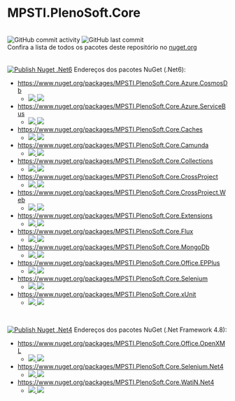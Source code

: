 # MPSTI.PlenoSoft.Core
\
![GitHub commit activity](https://img.shields.io/github/commit-activity/m/mercado-pleno/MPSTI.PlenoSoft.Core?style=plastic)
![GitHub last commit](https://img.shields.io/github/last-commit/mercado-pleno/MPSTI.PlenoSoft.Core?style=plastic)
\
Confira a lista de todos os pacotes deste repositório no [nuget.org](https://www.nuget.org/profiles/mercadopleno.com.br)
\
\
\
[![Publish Nuget .Net6](https://github.com/Mercado-Pleno/MPSTI.PlenoSoft.Core/actions/workflows/publish-nuget-net6.yml/badge.svg)](https://github.com/Mercado-Pleno/MPSTI.PlenoSoft.Core/actions/workflows/publish-nuget-net6.yml)
Endereços dos pacotes NuGet (.Net6):
- https://www.nuget.org/packages/MPSTI.PlenoSoft.Core.Azure.CosmosDb
  - [![](https://img.shields.io/nuget/v/MPSTI.PlenoSoft.Core.Azure.CosmosDb?style=plastic) ![](https://img.shields.io/nuget/dt/MPSTI.PlenoSoft.Core.Azure.CosmosDb?style=plastic)](https://www.nuget.org/packages/MPSTI.PlenoSoft.Core.Azure.CosmosDb)
- https://www.nuget.org/packages/MPSTI.PlenoSoft.Core.Azure.ServiceBus
  - [![](https://img.shields.io/nuget/v/MPSTI.PlenoSoft.Core.Azure.ServiceBus?style=plastic) ![](https://img.shields.io/nuget/dt/MPSTI.PlenoSoft.Core.Azure.ServiceBus?style=plastic)](https://www.nuget.org/packages/MPSTI.PlenoSoft.Core.Azure.ServiceBus)
- https://www.nuget.org/packages/MPSTI.PlenoSoft.Core.Caches
  - [![](https://img.shields.io/nuget/v/MPSTI.PlenoSoft.Core.Caches?style=plastic) ![](https://img.shields.io/nuget/dt/MPSTI.PlenoSoft.Core.Caches?style=plastic)](https://www.nuget.org/packages/MPSTI.PlenoSoft.Core.Caches)
- https://www.nuget.org/packages/MPSTI.PlenoSoft.Core.Camunda
  - [![](https://img.shields.io/nuget/v/MPSTI.PlenoSoft.Core.Camunda?style=plastic) ![](https://img.shields.io/nuget/dt/MPSTI.PlenoSoft.Core.Camunda?style=plastic)](https://www.nuget.org/packages/MPSTI.PlenoSoft.Core.Camunda)
- https://www.nuget.org/packages/MPSTI.PlenoSoft.Core.Collections
  - [![](https://img.shields.io/nuget/v/MPSTI.PlenoSoft.Core.Collections?style=plastic) ![](https://img.shields.io/nuget/dt/MPSTI.PlenoSoft.Core.Collections?style=plastic)](https://www.nuget.org/packages/MPSTI.PlenoSoft.Core.Collections)
- https://www.nuget.org/packages/MPSTI.PlenoSoft.Core.CrossProject
  - [![](https://img.shields.io/nuget/v/MPSTI.PlenoSoft.Core.CrossProject?style=plastic) ![](https://img.shields.io/nuget/dt/MPSTI.PlenoSoft.Core.CrossProject?style=plastic)](https://www.nuget.org/packages/MPSTI.PlenoSoft.Core.CrossProject)
- https://www.nuget.org/packages/MPSTI.PlenoSoft.Core.CrossProject.Web
  - [![](https://img.shields.io/nuget/v/MPSTI.PlenoSoft.Core.CrossProject.Web?style=plastic) ![](https://img.shields.io/nuget/dt/MPSTI.PlenoSoft.Core.CrossProject.Web?style=plastic)](https://www.nuget.org/packages/MPSTI.PlenoSoft.Core.CrossProject.Web)
- https://www.nuget.org/packages/MPSTI.PlenoSoft.Core.Extensions
  - [![](https://img.shields.io/nuget/v/MPSTI.PlenoSoft.Core.Extensions?style=plastic) ![](https://img.shields.io/nuget/dt/MPSTI.PlenoSoft.Core.Extensions?style=plastic)](https://www.nuget.org/packages/MPSTI.PlenoSoft.Core.Extensions)
- https://www.nuget.org/packages/MPSTI.PlenoSoft.Core.Flux
  - [![](https://img.shields.io/nuget/v/MPSTI.PlenoSoft.Core.Flux?style=plastic) ![](https://img.shields.io/nuget/dt/MPSTI.PlenoSoft.Core.Flux?style=plastic)](https://www.nuget.org/packages/MPSTI.PlenoSoft.Core.Flux)
- https://www.nuget.org/packages/MPSTI.PlenoSoft.Core.MongoDb
  - [![](https://img.shields.io/nuget/v/MPSTI.PlenoSoft.Core.MongoDb?style=plastic) ![](https://img.shields.io/nuget/dt/MPSTI.PlenoSoft.Core.MongoDb?style=plastic)](https://www.nuget.org/packages/MPSTI.PlenoSoft.Core.MongoDb)
- https://www.nuget.org/packages/MPSTI.PlenoSoft.Core.Office.EPPlus
  - [![](https://img.shields.io/nuget/v/MPSTI.PlenoSoft.Core.Office.EPPlus?style=plastic) ![](https://img.shields.io/nuget/dt/MPSTI.PlenoSoft.Core.Office.EPPlus?style=plastic)](https://www.nuget.org/packages/MPSTI.PlenoSoft.Core.Office.EPPlus)
- https://www.nuget.org/packages/MPSTI.PlenoSoft.Core.Selenium
  - [![](https://img.shields.io/nuget/v/MPSTI.PlenoSoft.Core.Selenium?style=plastic) ![](https://img.shields.io/nuget/dt/MPSTI.PlenoSoft.Core.Selenium?style=plastic)](https://www.nuget.org/packages/MPSTI.PlenoSoft.Core.Selenium)
- https://www.nuget.org/packages/MPSTI.PlenoSoft.Core.xUnit
  - [![](https://img.shields.io/nuget/v/MPSTI.PlenoSoft.Core.xUnit?style=plastic) ![](https://img.shields.io/nuget/dt/MPSTI.PlenoSoft.Core.xUnit?style=plastic)](https://www.nuget.org/packages/MPSTI.PlenoSoft.Core.xUnit)

<br/>

[![Publish Nuget .Net4](https://github.com/Mercado-Pleno/MPSTI.PlenoSoft.Core/actions/workflows/publish-nuget-net4.yml/badge.svg)](https://github.com/Mercado-Pleno/MPSTI.PlenoSoft.Core/actions/workflows/publish-nuget-net4.yml)
Endereços dos pacotes NuGet (.Net Framework 4.8):
- https://www.nuget.org/packages/MPSTI.PlenoSoft.Core.Office.OpenXML
  - [![](https://img.shields.io/nuget/v/MPSTI.PlenoSoft.Core.Office.OpenXML?style=plastic) ![](https://img.shields.io/nuget/dt/MPSTI.PlenoSoft.Core.Office.OpenXML?style=plastic)](https://www.nuget.org/packages/MPSTI.PlenoSoft.Core.Office.OpenXML)
- https://www.nuget.org/packages/MPSTI.PlenoSoft.Core.Selenium.Net4
  - [![](https://img.shields.io/nuget/v/MPSTI.PlenoSoft.Core.Selenium.Net4?style=plastic) ![](https://img.shields.io/nuget/dt/MPSTI.PlenoSoft.Core.Selenium.Net4?style=plastic)](https://www.nuget.org/packages/MPSTI.PlenoSoft.Core.Selenium.Net4)
- https://www.nuget.org/packages/MPSTI.PlenoSoft.Core.WatiN.Net4
  - [![](https://img.shields.io/nuget/v/MPSTI.PlenoSoft.Core.WatiN.Net4?style=plastic) ![](https://img.shields.io/nuget/dt/MPSTI.PlenoSoft.Core.WatiN.Net4?style=plastic)](https://www.nuget.org/packages/MPSTI.PlenoSoft.Core.WatiN.Net4)


